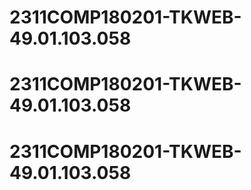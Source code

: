 # 2311COMP180201-TKWEB-49.01.103.058
# 2311COMP180201-TKWEB-49.01.103.058
# 2311COMP180201-TKWEB-49.01.103.058
